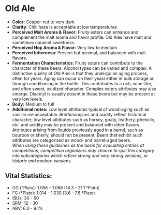 # Old Ale

- **Color:** Copper-red to very dark
- **Clarity:** Chill haze is acceptable at low temperatures
- **Perceived Malt Aroma & Flavor:** Fruity esters can enhance and complement the malt aroma and flavor profile. Old Ales have malt and sometimes caramel sweetness.
- **Perceived Hop Aroma & Flavor:** Very low to medium
- **Perceived bitterness:** Present but minimal, and balanced with malt flavors.
- **Fermentation Characteristics:** Fruity esters can contribute to the character of these beers. Alcohol types can be varied and complex. A distinctive quality of Old Ales is that they undergo an aging process, often for years. Aging can occur on their yeast either in bulk storage or through conditioning in the bottle. This contributes to a rich, wine-like, and often sweet, oxidized character. Complex estery attributes may also emerge. Diacetyl is usually absent in these beers but may be present at very low levels.
- **Body:** Medium to full
- **Additional notes:** Low level attributes typical of wood-aging such as vanillin are acceptable. _Brettanomyces_ and acidity reflect historical character; low level attributes such as horsey, goaty, leathery, phenolic, etc. and acidity may be present and balanced with other flavors. Attributes arising from liquids previously aged in a barrel, such as bourbon or sherry, should not be present. Beers that exhibit such attributes are categorized as wood- and barrel-aged beers. <br/>
_When using these guidelines as the basis for evaluating entries at competitions, competition organizers may choose to split this category into subcategories which reflect strong and very strong versions, or historic and modern versions._

## Vital Statistics:

- OG (°Plato): 1.058 - 1.088 (14.3 - 21.1 °Plato)
- FG (°Plato): 1.014 - 1.030 (3.6 - 7.6 °Plato)
- IBUs: 30 - 60
- SRM: 12 - 30
- ABV: 6.3 - 9.1%
